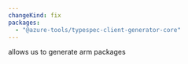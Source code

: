 ```yaml
---
changeKind: fix
packages:
  - "@azure-tools/typespec-client-generator-core"
---
```


allows us to generate arm packages